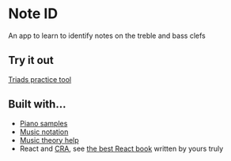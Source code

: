 # Note ID

An app to learn to identify notes on the treble and bass clefs

## Try it out

[Triads practice tool](https://www.onlinemusictools.com/noteid/)

## Built with...

  * [Piano samples](https://github.com/ryanatkn/ear-sharpener/tree/master/static/audio/notes)
  * [Music notation](https://github.com/0xfe/vexflow)
  * [Music theory help](https://github.com/saebekassebil/teoria)
  * React and [CRA](https://github.com/facebookincubator/create-react-app), see [the best React book](http://www.amazon.com/dp/1491931825/?tag=w3clubs-20) written by yours truly
  
  